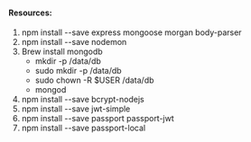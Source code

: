 #### Resources:

1. npm install --save express mongoose morgan body-parser
2. npm install --save nodemon
3. Brew install mongodb
    - mkdir -p /data/db
    - sudo mkdir -p /data/db
    - sudo chown -R $USER /data/db
    - mongod
4. npm install --save bcrypt-nodejs
5. npm install --save jwt-simple
6. npm install --save passport passport-jwt
7. npm install --save passport-local